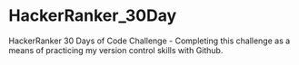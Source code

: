 # HackerRanker_30Day
HackerRanker 30 Days of Code Challenge - Completing this challenge as a means of practicing my version control skills with Github.

